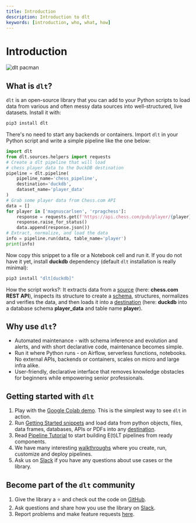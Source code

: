 ```yaml
---
title: Introduction
description: Introduction to dlt
keywords: [introduction, who, what, how]
---
```


# Introduction

![dlt pacman](/img/dlt-pacman.gif)

## What is `dlt`?
`dlt` is an open-source library that you can add to your Python scripts to load data
from various and often messy data sources into well-structured, live datasets. Install it with:
```sh
pip3 install dlt
```
There's no need to start any backends or containers. Import `dlt` in your Python script and write a simple pipeline like the one below:

<!--SNIPSTART intro_snippet -->
```py
import dlt
from dlt.sources.helpers import requests
# Create a dlt pipeline that will load
# chess player data to the DuckDB destination
pipeline = dlt.pipeline(
    pipeline_name='chess_pipeline',
    destination='duckdb',
    dataset_name='player_data'
)
# Grab some player data from Chess.com API
data = []
for player in ['magnuscarlsen', 'rpragchess']:
    response = requests.get(f'https://api.chess.com/pub/player/{player}')
    response.raise_for_status()
    data.append(response.json())
# Extract, normalize, and load the data
info = pipeline.run(data, table_name='player')
print(info)
```
<!--SNIPEND-->

Now copy this snippet to a file or a Notebook cell and run it. If you do not have it yet, install **duckdb** dependency (default `dlt` installation is really minimal):
```sh
pip3 install "dlt[duckdb]"
```

How the script works?: It extracts data from a
[source](general-usage/glossary.md#source) (here: **chess.com REST API**), inspects its structure to create a
[schema](general-usage/glossary.md#schema), structures, normalizes and verifies the data, and then
loads it into a [destination](general-usage/glossary.md#destination) (here: **duckdb** into a database schema **player_data** and table name **player**).

## Why use `dlt`?

- Automated maintenance - with schema inference and evolution and alerts, and with short declarative
code, maintenance becomes simple.
- Run it where Python runs - on Airflow, serverless functions, notebooks. No
external APIs, backends or containers, scales on micro and large infra alike.
- User-friendly, declarative interface that removes knowledge obstacles for beginners
while empowering senior professionals.

## Getting started with `dlt`
1. Play with the
[Google Colab demo](https://colab.research.google.com/drive/1NfSB1DpwbbHX9_t5vlalBTf13utwpMGx?usp=sharing).
This is the simplest way to see `dlt` in action.
2. Run [Getting Started snippets](getting-started.mdx) and load data from python objects, files, data frames, databases, APIs or PDFs into any [destination](dlt-ecosystem/destinations/).
3. Read [Pipeline Tutorial](build-a-pipeline-tutorial.md) to start building E(t)LT pipelines from ready components.
4. We have many interesting [walkthroughs](walkthroughs/) where you create, run, customize and deploy pipelines.
5. Ask us on
[Slack](https://join.slack.com/t/dlthub-community/shared_invite/zt-1slox199h-HAE7EQoXmstkP_bTqal65g)
if you have any questions about use cases or the library.

## Become part of the `dlt` community

1. Give the library a ⭐ and check out the code on [GitHub](https://github.com/dlt-hub/dlt).
1. Ask questions and share how you use the library on
[Slack](https://join.slack.com/t/dlthub-community/shared_invite/zt-1slox199h-HAE7EQoXmstkP_bTqal65g).
1. Report problems and make feature requests [here](https://github.com/dlt-hub/dlt/issues/new/choose).
